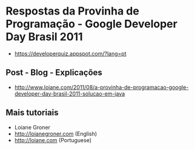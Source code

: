 # Respostas da Provinha de Programação - Google Developer Day Brasil 2011

* https://developerquiz.appspot.com/?lang=pt

## Post - Blog - Explicações

* http://www.loiane.com/2011/08/a-provinha-de-programacao-google-developer-day-brasil-2011-solucao-em-java

## Mais tutoriais

* Loiane Groner
* http://loianegroner.com (English)
* http://loiane.com (Portuguese)